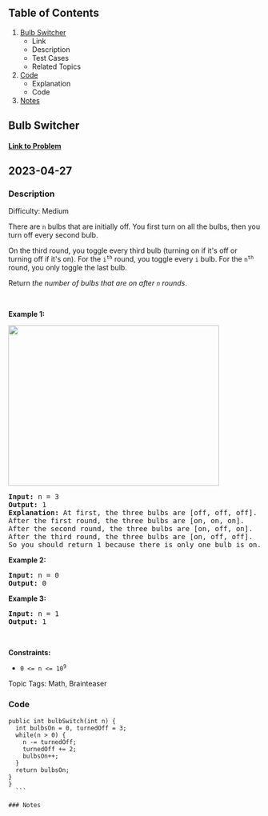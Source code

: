 ## Table of Contents
1. [Bulb Switcher](#Bulb-Switcher)
	- Link
	- Description
	- Test Cases
	- Related Topics
2. [Code](#Code)
	- Explanation
	- Code
3. [Notes](#Notes)

## Bulb Switcher
#### <a href="https://leetcode.com/problems/bulb-switcher/"> Link to Problem</a>
## 2023-04-27

### Description
Difficulty: Medium
<p>There are <code>n</code> bulbs that are initially off. You first turn on all the bulbs, then&nbsp;you turn off every second bulb.</p>

<p>On the third round, you toggle every third bulb (turning on if it&#39;s off or turning off if it&#39;s on). For the <code>i<sup>th</sup></code> round, you toggle every <code>i</code> bulb. For the <code>n<sup>th</sup></code> round, you only toggle the last bulb.</p>

<p>Return <em>the number of bulbs that are on after <code>n</code> rounds</em>.</p>

<p>&nbsp;</p>
<p><strong class="example">Example 1:</strong></p>
<img alt="" src="https://assets.leetcode.com/uploads/2020/11/05/bulb.jpg" style="width: 421px; height: 321px;" />
<pre>
<strong>Input:</strong> n = 3
<strong>Output:</strong> 1
<strong>Explanation:</strong> At first, the three bulbs are [off, off, off].
After the first round, the three bulbs are [on, on, on].
After the second round, the three bulbs are [on, off, on].
After the third round, the three bulbs are [on, off, off]. 
So you should return 1 because there is only one bulb is on.</pre>

<p><strong class="example">Example 2:</strong></p>

<pre>
<strong>Input:</strong> n = 0
<strong>Output:</strong> 0
</pre>

<p><strong class="example">Example 3:</strong></p>

<pre>
<strong>Input:</strong> n = 1
<strong>Output:</strong> 1
</pre>

<p>&nbsp;</p>
<p><strong>Constraints:</strong></p>

<ul>
	<li><code>0 &lt;= n &lt;= 10<sup>9</sup></code></li>
</ul>


Topic Tags: Math, Brainteaser 
	
### Code
  ```class Solution {
  public int bulbSwitch(int n) {
    int bulbsOn = 0, turnedOff = 3;
    while(n > 0) {
      n -= turnedOff;
      turnedOff += 2;
      bulbsOn++;
    }
    return bulbsOn;
  }
}
	```

### Notes
 